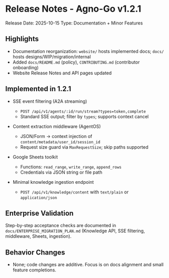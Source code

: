 # Release Notes - Agno-Go v1.2.1

Release Date: 2025-10-15
Type: Documentation + Minor Features

## Highlights

- Documentation reorganization: `website/` hosts implemented docs; `docs/` hosts designs/WIP/migration/internal
- Added `docs/README.md` (policy), `CONTRIBUTING.md` (contributor onboarding)
- Website Release Notes and API pages updated

## Implemented in 1.2.1

- SSE event filtering (A2A streaming)
  - `POST /api/v1/agents/:id/run/stream?types=token,complete`
  - Standard SSE output; filter by `types`; supports context cancel

- Content extraction middleware (AgentOS)
  - JSON/Form → context injection of `content/metadata/user_id/session_id`
  - Request size guard via `MaxRequestSize`; skip paths supported

- Google Sheets toolkit
  - Functions: `read_range`, `write_range`, `append_rows`
  - Credentials via JSON string or file path

- Minimal knowledge ingestion endpoint
  - `POST /api/v1/knowledge/content` with `text/plain` or `application/json`

## Enterprise Validation

Step-by-step acceptance checks are documented in `docs/ENTERPRISE_MIGRATION_PLAN.md` (Knowledge API, SSE filtering, middleware, Sheets, ingestion).

## Behavior Changes

- None; code changes are additive. Focus is on docs alignment and small feature completions.

